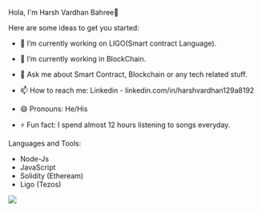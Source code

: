Hola, I'm  Harsh Vardhan Bahree👋

Here are some ideas to get you started:

- 🔭 I’m currently working on LIGO(Smart contract Language).

- 🌱 I’m currently working in BlockChain.

- 💬 Ask me about Smart Contract, Blockchain or any tech related stuff.

- 📫 How to reach me: Linkedin - linkedin.com/in/harshvardhan129a8192

- 😄 Pronouns: He/His

- ⚡ Fun fact: I spend almost 12 hours listening to songs everyday.


Languages and Tools:

- Node-Js
- JavaScript
- Solidity (Etheream)
- Ligo (Tezos)     


<img src= "https://github-readme-stats.vercel.app/api?username=harshvardhanbahree&&show_icons=true&title_color=ffffff&icon_color=bb2acf&text_color=daf7dc&bg_color=151515" />
